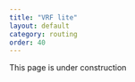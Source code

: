 ```yaml
---
title: "VRF lite"
layout: default
category: routing
order: 40
---
```


This page is under construction